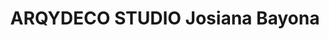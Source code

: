 ---
title: "ARQYDECO STUDIO Josiana Bayona"
url: /la-aurora/arqydeco-studio-josiana-bayona/
shop: menaje del hogar
---